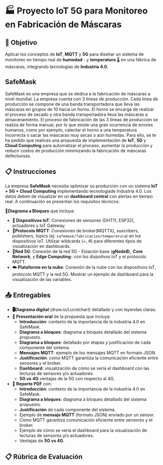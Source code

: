# 🏭 Proyecto IoT 5G para Monitoreo en Fabricación de Máscaras

## 🎯 Objetivo
Aplicar los conceptos de **IoT**, **MQTT** y **5G** para diseñar un sistema de monitoreo en tiempo real de **humedad** 💧 y **temperatura** 🌡️ en una fábrica de máscaras, integrando tecnologías de **Industria 4.0**.

## SafeMask
SafeMask es una empresa que se dedica a la fabricación de máscaras a nivel mundial. La empresa cuenta con 3 líneas de producción. Cada línea de producción se compone de una banda transportadora que lleva las máscaras en grupos de 10 hacia un horno. El horno se encarga de realizar el proceso de secado y otra banda transportadora lleva las máscaras a almacenamiento. El proceso de fabricación de las 3 líneas de producción se realiza de forma manual, por lo que existe una gran ocurrencia de errores humanos, como por ejemplo, calentar el horno a una temperatura incorrecta o sacar las máscaras muy secas o aún humedas. Para ello, se te ha pedido que realices una propuesta de implementación de **IoT**, **5G** y **Cloud Computing** para automatizar el proceso, aumentar la producción y reducir costos de producción minimizando la fabricación de máscaras defectuosas.

## 📋 Instrucciones
La empresa **SafeMask** necesita optimizar su producción con un sistema **IoT + 5G + Cloud Computing** implementando tecnologíade Industria 4.0. Los datos deben de visualizar en un **dashboard central** con alertas en tiempo real. A continuación se presentan los requisitos técnicos:

**🔷Diagrama a Bloques** que incluya:
- **📡 Dispositivos IoT**: Conexiones de sensores (DHT11, ESP32), actuadores y IoT Gateway.
- **📶Protocolo MQTT**: Conexiones de broker(MQTTX), suscribers, publishers, topics (ej: `safemask/fabricacion/temperatura`) en los dispositivos IoT. Utilizar wildcards (+, #) para diferentes tipos de visualización en dashboards.
- **📡Red 5G**: Conexión de la red 5G - Estación base (**gNodeB**), **Core Network**, y **Edge Computing**- con los dispotivos IoT y el protocolo MQTT.
- **☁️ Plataforme en la nube**: Conexión de la nube con los dispositivos IoT, protocolo MQTT y la red 5G. Mostrar un ejemplo de dashboard para la visualización de las variables.

## **📤 Entregables**
* **🖥️Diagrama digital** (draw.io/Lucidchart) detallado y con leyendas claras.
* **🎤 Presentación oral** de la propuesta que incluya:
  - **Introducción**: contexto de la importancia de la industria 4.0 en SafeMask.
  - **Diagrama a bloques**: diagrama a bloques detallado del sistema propuesto.
  - **Diagrama a bloques**: detallado por etapas y justificación de cada componente del sistema.
  - **Mensajes MQTT**: ejemplo de los mensajes MQTT en formato JSON.
  - **Justificación**: cómo MQTT garantiza la comunicación eficiente entre sensores y el broker.
  - **Dashboard**: visualización de cómo se vería el dashboard con las lecturas de sensores y/o actuadores.
  - **5G vs 4G** ventajas de la 5G con respecto al 4G.
* **📄 Reporte PDF** con:
  - **Introducción**: contexto de la importancia de la industria 4.0 en SafeMask.
  - **Diagrama a bloques**: diagrama a bloques detallado del sistema propuesto.
  - **Justificación** de cada componente del sistema.
  - Ejemplo de **mensaje MQTT** (formato JSON) enviado por un sensor.
  - Cómo MQTT garantiza comunicación eficiente entre sensores y el broker.
  - Ejemplo de cómo se vería el dashboard para la visualización de lecturas de sensores y/o actuadores.
  - Ventajas de **5G vs 4G**.
      
## 📋 Rúbrica de Evaluación

       



